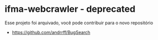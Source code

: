 # ifma-webcrawler - deprecated

Esse projeto foi arquivado, você pode contribuir para o novo repositório
- https://github.com/andrrff/BugSearch

